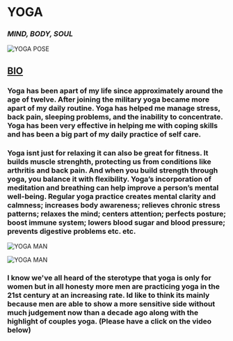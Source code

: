 #                   **YOGA**

###           ***MIND, BODY, SOUL***

![YOGA POSE](https://oneikasyogalife.files.wordpress.com/2013/01/185765_455305647851590_2029549353_n.jpg)

## [**BIO**](https://github.com/kharris157/kharris157.github.io/blob/master/bio.md)


### Yoga has been apart of my life since approximately around the age of twelve. After joining the military yoga became more apart of my daily routine. Yoga has helped me manage stress, back pain, sleeping problems, and the inability to concentrate. Yoga has been very effective in helping me with coping skills and has been a big part of my daily practice of self care. 

### Yoga isnt just for relaxing it can also be great for fitness. It builds muscle strenghth, protecting us from conditions like arthritis and back pain. And when you build strength through yoga, you balance it with flexibility. Yoga’s incorporation of meditation and breathing can help improve a person’s mental well-being. Regular yoga practice creates mental clarity and calmness; increases body awareness; relieves chronic stress patterns; relaxes the mind; centers attention; perfects posture; boost immune system; lowers blood sugar and blood pressure; prevents digestive problems etc. etc. 

![YOGA MAN](https://instagram.com/p/4rOe1JKy1q/?utm_source=ig_embed&utm_campaign=embed_ufi_control.jpg)

![YOGA MAN](https://www.google.co.jp/imgres?imgurl=https%3A%2F%2Flookaside.fbsbx.com%2Flookaside%2Fcrawler%2Fmedia%2F%3Fmedia_id%3D1363372673718949&imgrefurl=https%3A%2F%2Fwww.facebook.com%2FBlackMenDoYoga%2F&docid=4Ulhz-aRbm8JeM&tbnid=2C3q7ZA7bZPOaM%3A&vet=10ahUKEwjx9t3F-7jZAhXCE7wKHUFDBXYQMwjfAShAMEA..i&w=748&h=683&bih=813&biw=1280&q=BLACK%20MEN%20DOING%20YOGA&ved=0ahUKEwjx9t3F-7jZAhXCE7wKHUFDBXYQMwjfAShAMEA&iact=mrc&uact=8.jpg)


### I know we've all heard of the sterotype that yoga is only for women but in all honesty more men are practicing yoga in the 21st century at an increasing rate. Id like to think its mainly because men are able to show a more sensitive side without much judgement now than a decade ago along with the highlight of couples yoga. (Please have a click on the video below)
